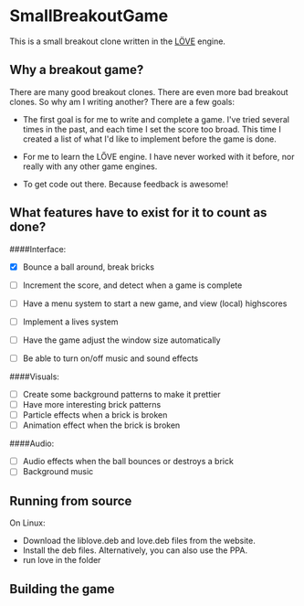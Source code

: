 SmallBreakoutGame
================

This is a small breakout clone written in the [LÖVE](https://love2d.org/) engine. 


Why a breakout game?
--------------------

There are many good breakout clones. There are even more bad breakout clones. So why am I writing another? There are a few goals:

 - The first goal is for me to write and complete a game. I've tried several times in the past, and each time I set the score too broad. This time I created a list of what I'd like to implement before the game is done.

 - For me to learn the LŐVE engine. I have never worked with it before, nor really with any other game engines.

 - To get code out there. Because feedback is awesome!


What features have to exist for it to count as done?
----------------------------------------------------
####Interface:

  -[x] Bounce a ball around, break bricks						
  -[ ] Increment the score, and detect when a game is complete
  -[ ] Have a menu system to start a new game, and view (local) highscores
  -[ ] Implement a lives system
  -[ ] Have the game adjust the window size automatically
  -[ ] Be able to turn on/off music and sound effects


####Visuals:

 -[ ] Create some background patterns to make it prettier
 -[ ] Have more interesting brick patterns
 -[ ] Particle effects when a brick is broken
 -[ ] Animation effect when the brick is broken

####Audio:

 -[ ] Audio effects when the ball bounces or destroys a brick
 -[ ] Background music

Running from source
-------------------

 On Linux:

 - Download the liblove.deb and love.deb files from the website.
 - Install the deb files. Alternatively, you can also use the PPA.
 - run love in the folder


Building the game
-----------------